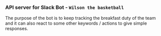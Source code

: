 ### API server for Slack Bot - `Wilson the basketball`

The purpose of the bot is to keep tracking the breakfast duty of the team and it can also react to some other keywords / actions to give simple responses.
